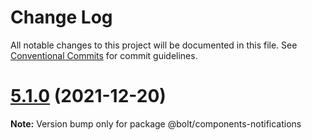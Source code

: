 # Change Log

All notable changes to this project will be documented in this file.
See [Conventional Commits](https://conventionalcommits.org) for commit guidelines.

# [5.1.0](https://github.com/bolt-design-system/bolt/tree/master/packages/components/bolt-notifications/compare/v5.0.1...v5.1.0) (2021-12-20)

**Note:** Version bump only for package @bolt/components-notifications

